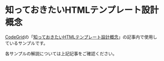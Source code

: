 # 知っておきたいHTMLテンプレート設計概念

[CodeGrid](http://www.codegrid.net/)の「[知っておきたいHTMLテンプレート設計概念](https://app.codegrid.net/entry/oocss-1)」の記事内で使用しているサンプルです。

各サンプルの解説については上記記事をご確認ください。
